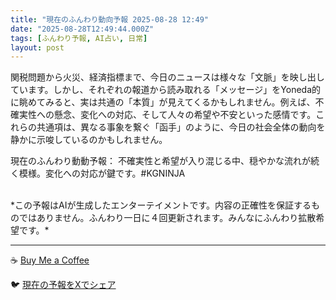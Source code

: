 ```yaml
---
title: "現在のふんわり動向予報 2025-08-28 12:49"
date: "2025-08-28T12:49:44.000Z"
tags: [ふんわり予報, AI占い, 日常]
layout: post
---
```


関税問題から火災、経済指標まで、今日のニュースは様々な「文脈」を映し出しています。しかし、それぞれの報道から読み取れる「メッセージ」をYoneda的に眺めてみると、実は共通の「本質」が見えてくるかもしれません。例えば、不確実性への懸念、変化への対応、そして人々の希望や不安といった感情です。これらの共通項は、異なる事象を繋ぐ「函手」のように、今日の社会全体の動向を静かに示唆しているのかもしれません。

現在のふんわり動動予報：
不確実性と希望が入り混じる中、穏やかな流れが続く模様。変化への対応が鍵です。#KGNINJA

<br>
*この予報はAIが生成したエンターテイメントです。内容の正確性を保証するものではありません。ふんわり一日に４回更新されます。みんなにふんわり拡散希望です。*

---
☕️ [Buy Me a Coffee](https://www.buymeacoffee.com/kgninja)

🐦 [現在の予報をXでシェア](https://twitter.com/intent/tweet?text=%E7%8F%BE%E5%9C%A8%E3%81%AE%E3%81%B5%E3%82%93%E3%82%8F%E3%82%8A%E4%BA%88%E5%A0%B1%3A%20%E3%80%8C%E9%96%A2%E7%A8%8E%E5%95%8F%E9%A1%8C%E3%81%8B%E3%82%89%E7%81%AB%E7%81%BD%E3%80%81%E7%B5%8C%E6%B8%88%E6%8C%87%E6%A8%99%E3%81%BE%E3%81%A7%E3%80%81%E4%BB%8A%E6%97%A5%E3%81%AE%E3%83%8B%E3%83%A5%E3%83%BC%E3%82%B9%E3%81%AF%E6%A7%98%E3%80%85%E3%81%AA%E3%80%8C%E6%96%87%E8%84%88%E3%80%8D%E3%82%92%E6%98%A0%E3%81%97%E5%87%BA%E3%81%97%E3%81%A6%E3%81%84%E3%81%BE%E3%81%99%E3%80%82%E3%80%8D%23KGNINJA%20%E7%B6%9A%E3%81%8D%E3%81%AF%E3%83%96%E3%83%AD%E3%82%B0%E3%81%A7%EF%BC%81%F0%9F%91%87&url=https%3A%2F%2Fkg-ninja.github.io%2FFunwariyoso%2F)
